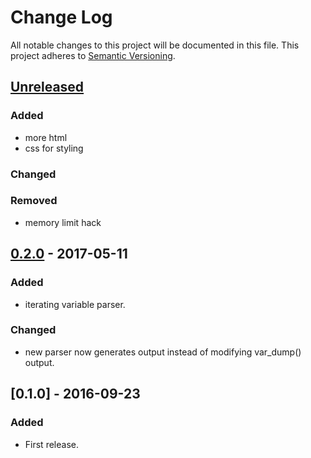 # Change Log
All notable changes to this project will be documented in this file.
This project adheres to [Semantic Versioning](http://semver.org/).

## [Unreleased][unreleased]
### Added
- more html
- css for styling
### Changed
### Removed
- memory limit hack


## [0.2.0] - 2017-05-11
### Added
- iterating variable parser.
### Changed
- new parser now generates output instead of modifying var_dump() output.


## [0.1.0] - 2016-09-23
### Added
- First release.

[unreleased]: https://github.com/radsectors/urp/compare/v0.2.0...HEAD
[0.2.0]: https://github.com/radsectors/urp/compare/v0.1.0...v0.2.0
